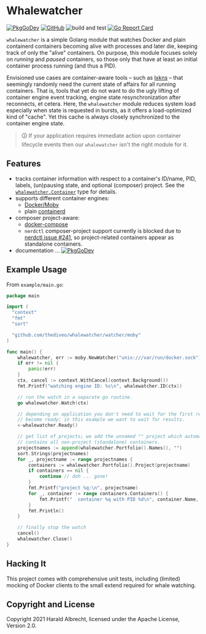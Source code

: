 # Whalewatcher

[![PkgGoDev](https://pkg.go.dev/badge/github.com/thediveo/whalewatcher)](https://pkg.go.dev/github.com/thediveo/whalewatcher)
[![GitHub](https://img.shields.io/github/license/thediveo/whalewatcher)](https://img.shields.io/github/license/thediveo/whalewatcher)
![build and test](https://github.com/thediveo/whalewatcher/workflows/build%20and%20test/badge.svg?branch=master)
[![Go Report Card](https://goreportcard.com/badge/github.com/thediveo/whalewatcher)](https://goreportcard.com/report/github.com/thediveo/whalewatcher)

`whalewatcher` is a simple Golang module that watches Docker and plain
containerd containers becoming alive with processes and later die, keeping track
of only the "alive" containers. On purpose, this module focuses solely on
_running_ and _paused_ containers, so those only that have at least an initial
container process running (and thus a PID).

Envisioned use cases are container-aware tools – such as
[lxkns](https://github.com/thediveo/lxkns) – that seemingly randomly need the
current state of affairs for all running containers. That is, tools that yet do
not want to do the ugly lifting of container engine event tracking, engine state
resynchronization after reconnects, et cetera. Here, the `whalewatcher` module
reduces system load especially when state is requested in bursts, as it offers a
load-optimized kind of "cache". Yet this cache is always closely synchronized to
the container engine state.

> 🛈 If your application requires immediate action upon container lifecycle
> events then our `whalewatcher` isn't the right module for it.

## Features

- tracks container information with respect to a container's ID/name, PID,
  labels, (un)pausing state, and optional (composer) project. See the
  [`whalewatcher.Container`](https://pkg.go.dev/github.com/thediveo/whalewatcher#Container)
  type for details.
- supports different container engines:
  - [Docker/Moby](https://github.com/moby/moby)
  - plain [containerd](https://github.com/containerd/containerd)
- composer project-aware:
  - [docker-compose](https://docs.docker.com/compose/)
  - `nerdctl` composer-project support currently is blocked due to [nerdctl
    issue &#35;241](https://github.com/containerd/nerdctl/issues/241), so
    project-related containers appear as standalone containers.
- documentation ...
  [![PkgGoDev](https://pkg.go.dev/badge/github.com/thediveo/whalewatcher)](https://pkg.go.dev/github.com/thediveo/whalewatcher)

## Example Usage

From `example/main.go`:

```go
package main

import (
  "context"
  "fmt"
  "sort"

  "github.com/thediveo/whalewatcher/watcher/moby"
)

func main() {
    whalewatcher, err := moby.NewWatcher("unix:///var/run/docker.sock")
    if err != nil {
        panic(err)
    }
    ctx, cancel := context.WithCancel(context.Background())
    fmt.Printf("watching engine ID: %s\n", whalewatcher.ID(ctx))

    // run the watch in a separate go routine.
    go whalewatcher.Watch(ctx)

    // depending on application you don't need to wait for the first results to
    // become ready; in this example we want to wait for results.
    <-whalewatcher.Ready()

    // get list of projects; we add the unnamed "" project which automatically
    // contains all non-project (standalone) containers.
    projectnames := append(whalewatcher.Portfolio().Names(), "")
    sort.Strings(projectnames)
    for _, projectname := range projectnames {
        containers := whalewatcher.Portfolio().Project(projectname)
        if containers == nil {
            continue // doh ... gone!
        }
        fmt.Printf("project %q:\n", projectname)
        for _, container := range containers.Containers() {
            fmt.Printf("  container %q with PID %d\n", container.Name, container.PID)
        }
        fmt.Println()
    }

    // finally stop the watch
    cancel()
    whalewatcher.Close()
}
```

## Hacking It

This project comes with comprehensive unit tests, including (limited) mocking of
Docker clients to the small extend required for whale watching.

## Copyright and License

Copyright 2021 Harald Albrecht, licensed under the Apache License, Version 2.0.
